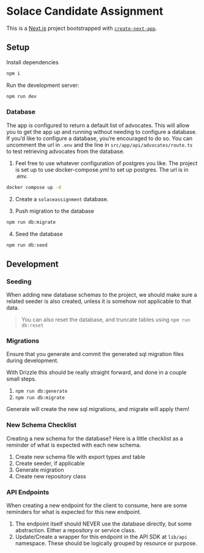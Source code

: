 # Solace Candidate Assignment

This is a [Next.js](https://nextjs.org/) project bootstrapped with [`create-next-app`](https://github.com/vercel/next.js/tree/canary/packages/create-next-app).

## Setup

Install dependencies

```bash
npm i
```

Run the development server:

```bash
npm run dev
```

### Database

The app is configured to return a default list of advocates. This will allow you to get the app up and running without needing to configure a database. If you’d like to configure a database, you’re encouraged to do so. You can uncomment the url in `.env` and the line in `src/app/api/advocates/route.ts` to test retrieving advocates from the database.

1. Feel free to use whatever configuration of postgres you like. The project is set up to use docker-compose.yml to set up postgres. The url is in .env.

```bash
docker compose up -d
```

2. Create a `solaceassignment` database.

3. Push migration to the database

```bash
npm run db:migrate
```

4. Seed the database

```bash
npm run db:seed
```

## Development

### Seeding

When adding new database schemas to the project, we should make sure a related seeder is also created, unless
it is somehow not applicable to that data.

> You can also reset the database, and truncate tables using `npm run db:reset`

### Migrations

Ensure that you generate and commit the generated sql migration files during development.

With Drizzle this should be really straight forward, and done in a couple small steps.

1. `npm run db:generate`
2. `npm run db:migrate`

Generate will create the new sql migrations, and migrate will apply them!

### New Schema Checklist

Creating a new schema for the database? Here is a little checklist as a reminder of what is expected with
each new schema.

1. Create new schema file with export types and table
2. Create seeder, if applicable
3. Generate migration
4. Create new repository class

### API Endpoints

When creating a new endpoint for the client to consume, here are some reminders for what is expected for this new
endpoint.

1. The endpoint itself should NEVER use the database directly, but some abstraction. Either a repository or service class.
2. Update/Create a wrapper for this endpoint in the API SDK at `lib/api` namespace. These should be logically grouped
by resource or purpose.
